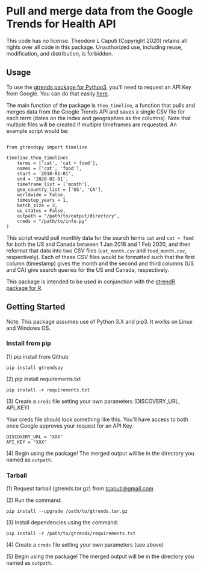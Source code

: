 # Pull and merge data from the Google Trends for Health API

This code has no license. Theodore L Caputi (Copyright 2020) retains all rights over all code in this package. Unauthorized use, including reuse, modification, and distribution, is forbidden.


## Usage

To use the [gtrends package for Python3](https://www.github.com/tlcaputi/gtrends), you'll need to request an API Key from Google. You can do that easily [here](https://docs.google.com/forms/d/e/1FAIpQLSenHdGiGl1YF-7rVDDmmulN8R-ra9MnGLLs7gIIaAX9VHPdPg/viewform).

The main function of the package is `theo_timeline`, a function that pulls and merges data from the Google Trends API and saves a single CSV file for each term (dates on the index and geographies as the columns). Note that multiple files will be created if multiple timeframes are requested. An example script would be:

```{python}

from gtrendspy import timeline

timeline.theo_timeline(
    terms = ['cat', 'cat + food'],
    names = ['cat', 'food'],
    start = '2018-01-01',
    end = '2020-02-01',
    timeframe_list = ['month'],
    geo_country_list = ['US', 'CA'],
    worldwide = False,
    timestep_years = 1,
    batch_size = 2,
    us_states = False,
    outpath = "/path/to/output/directory",
    creds = "/path/to/info.py"
)

```

This script would pull monthly data for the search terms `cat` and `cat + food` for both the US and Canada between 1 Jan 2018 and 1 Feb 2020, and then reformat that data into two CSV files (`cat_month.csv` and `food_month.csv`, respectively). Each of these CSV files would be formatted such that the first column (timestamp) gives the month and the second and third columns (US and CA) give search queries for the US and Canada, respectively.

This package is intended to be used in conjunction with the [gtrendR package for R](https://www.github.com/tlcaputi/gtrendR).

## Getting Started

Note: This package assumes use of Python 3.X and pip3. It works on Linux and Windows OS.

### Install from pip

(1) pip install from Github

```console
pip install gtrendspy
```

(2) pip install requirements.txt

```console
pip install -r requirements.txt
```

(3) Create a `creds` file setting your own parameters (DISCOVERY_URL, API_KEY)

Your creds file should look something like this. You'll have access to both once Google approves your request for an API Key.

```
DISCOVERY_URL = "XXX"
API_KEY = "XXX"
```

(4) Begin using the package! The merged output will be in the directory you named as `outpath`.



### Tarball

(1) Request tarball (gtrends.tar.gz) from tcaputi@gmail.com

(2) Run the command:

```console
pip install --upgrade /path/to/gtrends.tar.gz
```

(3) Install dependencies using the command:

```console
pip install -r /path/to/gtrends/requirements.txt
```

(4) Create a `creds` file setting your own parameters (see above)

(5) Begin using the package! The merged output will be in the directory you named as `outpath`.
